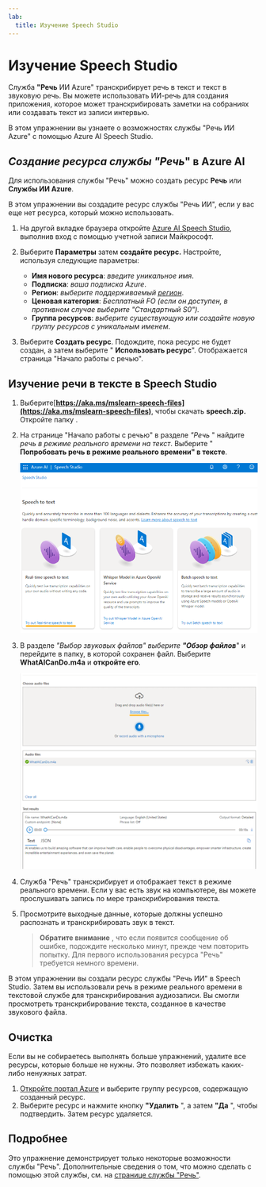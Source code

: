 ```yaml
---
lab:
  title: Изучение Speech Studio
---
```


# Изучение Speech Studio

Служба **"Речь** ИИ Azure" транскрибирует речь в текст и текст в звуковую речь. Вы можете использовать ИИ-речь для создания приложения, которое может транскрибировать заметки на собраниях или создавать текст из записи интервью.

В этом упражнении вы узнаете о возможностях службы "Речь ИИ Azure" с помощью Azure AI Speech Studio. 

## *Создание ресурса службы "Речь*" в Azure AI

Для использования службы "Речь" можно создать ресурс **Речь** или **Службы ИИ Azure**.

В этом упражнении вы создадите ресурс службы "Речь ИИ", если у вас еще нет ресурса, который можно использовать.

1. На другой вкладке браузера откройте [Azure AI Speech Studio](https://speech.microsoft.com/), выполнив вход с помощью учетной записи Майкрософт.

1. Выберите **Параметры** затем **создайте ресурс.** Настройте, используя следующие параметры:
    - **Имя нового ресурса**: *введите уникальное имя*.
    - **Подписка**: *ваша подписка Azure*.
    - **Регион**: *выберите поддерживаемый [регион](https://learn.microsoft.com/azure/ai-services/speech-service/regions)*.
    - **Ценовая категория**: *Бесплатный FO (если он доступен, в противном случае выберите "Стандартный S0").*
    - **Группа ресурсов**: *выберите существующую или создайте новую группу ресурсов с уникальным именем*.
1. Выберите **Создать ресурс**. Подождите, пока ресурс не будет создан, а затем выберите " **Использовать ресурс**". Отображается страница "Начало работы с речью".

## Изучение речи в тексте в Speech Studio

1. Выберите[**https://aka.ms/mslearn-speech-files](https://aka.ms/mslearn-speech-files)**, чтобы скачать **speech.zip.** Откройте папку . 

1. На странице "Начало работы с речью" в разделе *"Речь* " найдите *речь в режиме реального времени на текст*. Выберите " **Попробовать речь в режиме реального времени" в тексте**.

    ![Начало работы с речью](media/recognize-synthesize-speech/try-out-speech-to-text.png)

1. В разделе *"Выбор звуковых файлов" выберите **"Обзор файлов***" и перейдите в папку, в которой сохранен файл. Выберите **WhatAICanDo.m4a** и **откройте его**.

    ![Обзор файлов](media/recognize-synthesize-speech/browse-files-speech.png)

1. Служба "Речь" транскрибирует и отображает текст в режиме реального времени. Если у вас есть звук на компьютере, вы можете прослушивать запись по мере транскрибирования текста.
1. Просмотрите выходные данные, которые должны успешно распознать и транскрибировать звук в текст.

    > **Обратите внимание** , что если появится сообщение об ошибке, подождите несколько минут, прежде чем повторить попытку. Для первого использования ресурса "Речь" требуется немного времени.

В этом упражнении вы создали ресурс службы "Речь ИИ" в Speech Studio. Затем вы использовали речь в режиме реального времени в текстовой службе для транскрибирования аудиозаписи. Вы смогли просмотреть транскрибирование текста, созданное в качестве звукового файла.

## Очистка

Если вы не собираетесь выполнять больше упражнений, удалите все ресурсы, которые больше не нужны. Это позволяет избежать каких-либо ненужных затрат.

1. [Откройте портал Azure]( https://portal.azure.com) и выберите группу ресурсов, содержащую созданный ресурс.
1. Выберите ресурс и нажмите кнопку **"Удалить** ", а затем **"Да** ", чтобы подтвердить. Затем ресурс удаляется.

## Подробнее

Это упражнение демонстрирует только некоторые возможности службы "Речь". Дополнительные сведения о том, что можно сделать с помощью этой службы, см. на [странице службы "Речь"](https://azure.microsoft.com/services/cognitive-services/speech-services).
